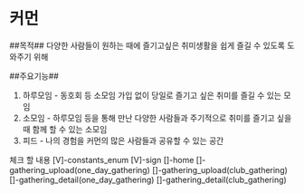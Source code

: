 # 커먼

##목적##
다양한 사람들이 원하는 때에 즐기고싶은 취미생활을 쉽게 즐길 수 있도록 도와주기 위해

##주요기능##
1. 하루모임 - 동호회 등 소모임 가입 없이 당일로 즐기고 싶은 취미를 즐길 수 있는 모임
2. 소모임 - 하루모임 등을 통해 만난 다양한 사람들과 주기적으로 취미를 즐기고 싶을 때 함께 할 수 있는 소모임
3. 피드 - 나의 경험을 커먼의 많은 사람들과 공유할 수 있는 공간

체크 할 내용
[V]-constants_enum
[V]-sign
[]-home
[]-gathering_upload(one_day_gathering)
[]-gathering_upload(club_gathering)
[]-gathering_detail(one_day_gathering)
[]-gathering_detail(club_gathering)